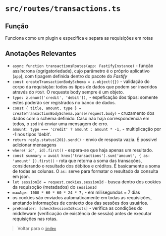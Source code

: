 # `src/routes/transactions.ts`

## Função

Funciona como um plugin e especifica e separa as requisições em rotas

## Anotações Relevantes

- `async function transactionsRoutes(app: FastifyInstance)` - função assíncrona (ogrigatoriedade), cujo parâmetro é o próprio aplicativo (`app`), com tipagem definida dentro do pacote do *Fastify*
- `const createTransactionBodySchema = z.object({})` - validação do corpo da requisição: todos os tipos de dados que podem ser inseridos através do `POST`. O requeste body sempre é um objeto.
- `type: z.enum(['credit', 'debit']),` - espeficação dos tipos: somente estes poderão ser registrados no banco de dados.
- `const { title, amount, type } = createTransactionBodySchema.parse(request.body)` - cruzamento dos dados com o schema definido. Caso não haja correspondencia em todos, o `zod` irá enviar uma mensagem de erro.
- `amount: type === 'credit' ? amount : amount * -1,` - multiplicação por -1 nos tipos 'debit'.
- `return reply.status(201).send()` - envio de resposta vazia. É possivel adicionar mensagens
- `where('id', id).first()` - espera-se que haja apenas um resultado.
- `const summary = await knex('transactions').sum('amount', { as: 'amount' }).first()` - rota que retorna a soma das transações, considerando o resultado dos débitos e créditos. É basicamente a soma de todas as colunas. O `as:` serve para formatar o resultado da consulta em json.
- `let sessionId = request.cookies.sessionId` - busca dentro dos cookies da requisoção (metadados) do `sessionId`
- `maxAge: 1000 * 60 * 60 * 24 * 7,` - em milisegundos = 7 dias
- os cookies são enviados automaticamente em todas as requisições, anotando informações de contexto dos das sessões dos usuários.
- `preHandler: [checkSessionIdExists]` - verifica as condições do middleware (verificação de existência de sessão) antes de executar requisições nas rotas.

> Voltar para o [`index`](../../../index.md)
